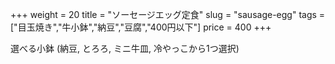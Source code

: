 +++
weight = 20
title  = "ソーセージエッグ定食"
slug   = "sausage-egg"
tags   = ["目玉焼き","牛小鉢","納豆","豆腐","400円以下"]
price  = 400
+++

選べる小鉢 (納豆, とろろ, ミニ牛皿, 冷やっこから1つ選択)